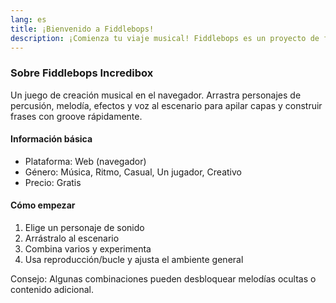 ```yaml
---
lang: es
title: ¡Bienvenido a Fiddlebops!
description: ¡Comienza tu viaje musical! Fiddlebops es un proyecto de fans inspirado en Incredibox. Mezcla y combina sonidos para crear tu música única.
---
```


### Sobre Fiddlebops Incredibox

Un juego de creación musical en el navegador. Arrastra personajes de percusión, melodía, efectos y voz al escenario para apilar capas y construir frases con groove rápidamente.

#### Información básica

- Plataforma: Web (navegador)
- Género: Música, Ritmo, Casual, Un jugador, Creativo
- Precio: Gratis

#### Cómo empezar

1. Elige un personaje de sonido
2. Arrástralo al escenario
3. Combina varios y experimenta
4. Usa reproducción/bucle y ajusta el ambiente general

Consejo: Algunas combinaciones pueden desbloquear melodías ocultas o contenido adicional.
